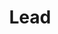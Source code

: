 ---
title: "Lead"
name: "Anurag"
linkedin: "https://www.linkedin.com/in/anurag-kumar-003904191"
github: "https://github.com/anu725053"
image: "images/members/default.jpg"
draft: false
weight: 4
---